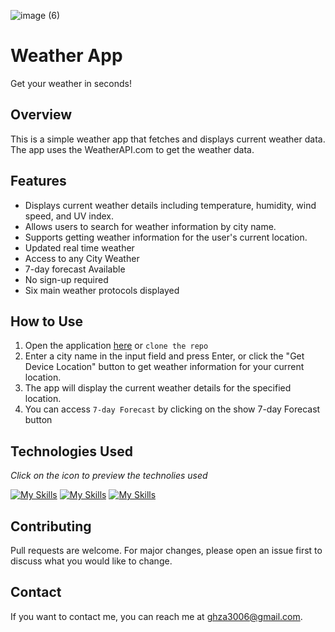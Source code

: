 ![image (6)](https://github.com/GZ30eee/weather-app/assets/130747789/dc979629-3a74-45c7-8a7b-2e28f031c118)


# Weather App
Get your weather in seconds!

## Overview
This is a simple weather app that fetches and displays current weather data. The app uses the WeatherAPI.com to get the weather data.

## Features
- Displays current weather details including temperature, humidity, wind speed, and UV index.
- Allows users to search for weather information by city name.
- Supports getting weather information for the user's current location.
- Updated real time weather
- Access to any City Weather
- 7-day forecast Available
- No sign-up required
- Six main weather protocols displayed

## How to Use
1. Open the application [here](gz30eee.github.io/weather-app/) or `clone the repo`
1. Enter a city name in the input field and press Enter, or click the "Get Device Location" button to get weather information for your current location.
2. The app will display the current weather details for the specified location.
3. You can access `7-day Forecast` by clicking on the show 7-day Forecast button

## Technologies Used
*Click on the icon to preview the technolies used*

[![My Skills](https://skillicons.dev/icons?i=html)](https://github.com/GZ30eee/weather-app/blob/master/index.html)
[![My Skills](https://skillicons.dev/icons?i=css)](https://github.com/GZ30eee/weather-app/blob/master/style.css)
[![My Skills](https://skillicons.dev/icons?i=js)](https://github.com/GZ30eee/weather-app/blob/master/script.js)

## Contributing
Pull requests are welcome. For major changes, please open an issue first to discuss what you would like to change.

## Contact
If you want to contact me, you can reach me at ghza3006@gmail.com.
